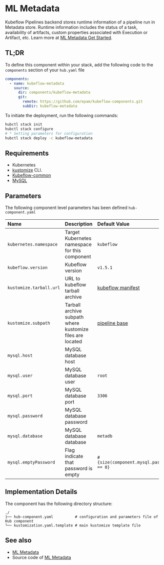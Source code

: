 # ML Metadata

Kubeflow Pipelines backend stores runtime information of a pipeline run in Metadata store. Runtime information includes
the status of a task, availability of artifacts, custom properties associated with Execution or Artifact, etc. Learn
more at [ML Metadata Get Started](https://github.com/google/ml-metadata/blob/master/g3doc/get_started.md).

## TL;DR

To define this component within your stack, add the following code to the `components` section of your  `hub.yaml` file

```yaml
components:
  - name: kubeflow-metadata
    source:
      dir: components/kubeflow-metadata
      git:
        remote: https://github.com/epam/kubeflow-components.git
        subDir: kubeflow-metadata
```

To initiate the deployment, run the following commands:

```bash
hubctl stack init
hubctl stack configure
# * Setting parameters for configuration 
hubctl stack deploy -c kubeflow-metadata
```

## Requirements

- Kubernetes
- [kustomize](https://kustomize.io) CLI.
- [Kubeflow-common](../kubeflow-common)
- [MySQL](../mysql)

## Parameters

The following component level parameters has been defined `hub-component.yaml`

| Name                    | Description                                               | Default Value                                                                                  | Required |
|:------------------------|:----------------------------------------------------------|:-----------------------------------------------------------------------------------------------|:--------:|
| `kubernetes.namespace`  | Target Kubernetes namespace for this component            | `kubeflow`                                                                                     |          |
| `kubeflow.version`      | Kubeflow version                                          | `v1.5.1`                                                                                       |          |
| `kustomize.tarball.url` | URL to kubeflow tarball archive                           | [kubeflow manifest](https://github.com/kubeflow/manifests/tree/master)                         |          |
| `kustomize.subpath`     | Tarball archive subpath where kustomize files are located | [pipeline base](https://github.com/kubeflow/manifests/tree/master/apps/pipeline/upstream/base) |          |
| `mysql.host`            | MySQL database host                                       |                                                                                                |          |
| `mysql.user`            | MySQL database user                                       | `root`                                                                                         |          |
| `mysql.port`            | MySQL database port                                       | `3306`                                                                                         |          |
| `mysql.password`        | MySQL database password                                   |                                                                                                |          |
| `mysql.database`        | MySQL database database                                   | `metadb`                                                                                       |          |
| `mysql.emptyPassword`   | Flag indicate that password is empty                      | `#{size(component.mysql.password) == 0}`                                                       |          |

## Implementation Details

The component has the following directory structure:

```text
./
├── hub-component.yaml          # configuration and parameters file of Hub component
└── kustomization.yaml.template # main kustomize template file
```

## See also

- [ML Metadata](https://www.kubeflow.org/docs/components/pipelines/concepts/metadata/)
- Source code of [ML Metadata](https://github.com/google/ml-metadata)
